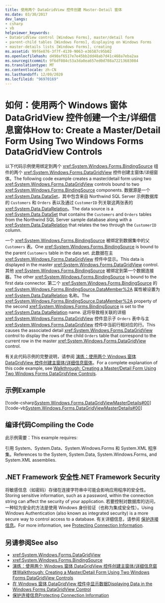 ```yaml
---
title: 使用两个 DataGridView 控件创建 Master-Detail 窗体
ms.date: 03/30/2017
dev_langs:
- csharp
- vb
helpviewer_keywords:
- DataGridView control [Windows Forms], master/detail form
- parent-child tables [Windows Forms], displaying on Windows Forms
- master-details lists [Windows Forms], creating
ms.assetid: 99f6e876-3f7f-4139-9063-e36587c95b02
ms.openlocfilehash: d490af6517e7e45bb2dd48ab7d41c468a7eba2aa
ms.sourcegitcommit: 9f6df084c53a3da0ea657ed0d708a72213683084
ms.translationtype: MT
ms.contentlocale: zh-CN
ms.lasthandoff: 12/09/2020
ms.locfileid: "96970169"
---
```

# <a name="how-to-create-a-masterdetail-form-using-two-windows-forms-datagridview-controls"></a><span data-ttu-id="4ace2-102">如何：使用两个 Windows 窗体 DataGridView 控件创建一个主/详细信息窗体</span><span class="sxs-lookup"><span data-stu-id="4ace2-102">How to: Create a Master/Detail Form Using Two Windows Forms DataGridView Controls</span></span>

<span data-ttu-id="4ace2-103">以下代码示例使用绑定到两个 <xref:System.Windows.Forms.BindingSource> 组件的两个 <xref:System.Windows.Forms.DataGridView> 控件创建主窗体/详细窗体。</span><span class="sxs-lookup"><span data-stu-id="4ace2-103">The following code example creates a master/detail form using two <xref:System.Windows.Forms.DataGridView> controls bound to two <xref:System.Windows.Forms.BindingSource> components.</span></span> <span data-ttu-id="4ace2-104">数据源是一个 <xref:System.Data.DataSet>，其中包含来自 Northwind SQL Server 示例数据库的 `Customers` 和 `Orders` 表以及通过 `CustomerID` 列关联这两张表的 <xref:System.Data.DataRelation>。</span><span class="sxs-lookup"><span data-stu-id="4ace2-104">The data source is a <xref:System.Data.DataSet> that contains the `Customers` and `Orders` tables from the Northwind SQL Server sample database along with a <xref:System.Data.DataRelation> that relates the two through the `CustomerID` column.</span></span>  
  
 <span data-ttu-id="4ace2-105">一个 <xref:System.Windows.Forms.BindingSource> 被绑定到数据集中的父 `Customers` 表。</span><span class="sxs-lookup"><span data-stu-id="4ace2-105">One <xref:System.Windows.Forms.BindingSource> is bound to the parent `Customers` table in the data set.</span></span> <span data-ttu-id="4ace2-106">此数据在主 <xref:System.Windows.Forms.DataGridView> 控件中显示。</span><span class="sxs-lookup"><span data-stu-id="4ace2-106">This data is displayed in the master <xref:System.Windows.Forms.DataGridView> control.</span></span> <span data-ttu-id="4ace2-107">其他 <xref:System.Windows.Forms.BindingSource> 被绑定到第一个数据连接器。</span><span class="sxs-lookup"><span data-stu-id="4ace2-107">The other <xref:System.Windows.Forms.BindingSource> is bound to the first data connector.</span></span> <span data-ttu-id="4ace2-108">第二个 <xref:System.Windows.Forms.BindingSource> 的 <xref:System.Windows.Forms.BindingSource.DataMember%2A> 属性被设置为 <xref:System.Data.DataRelation> 名称。</span><span class="sxs-lookup"><span data-stu-id="4ace2-108">The <xref:System.Windows.Forms.BindingSource.DataMember%2A> property of the second <xref:System.Windows.Forms.BindingSource> is set to the <xref:System.Data.DataRelation> name.</span></span> <span data-ttu-id="4ace2-109">这将导致相关联的详细 <xref:System.Windows.Forms.DataGridView> 控件显示子 `Orders` 表中与主 <xref:System.Windows.Forms.DataGridView> 控件中当前行相对应的行。</span><span class="sxs-lookup"><span data-stu-id="4ace2-109">This causes the associated detail <xref:System.Windows.Forms.DataGridView> control to display the rows of the child `Orders` table that correspond to the current row in the master <xref:System.Windows.Forms.DataGridView> control.</span></span>  
  
 <span data-ttu-id="4ace2-110">有关此代码示例的完整说明，请参阅 [演练：使用两个 Windows 窗体 DataGridView 控件创建主窗体/详细信息窗体](creating-a-master-detail-form-using-two-datagridviews.md)。</span><span class="sxs-lookup"><span data-stu-id="4ace2-110">For a complete explanation of this code example, see [Walkthrough: Creating a Master/Detail Form Using Two Windows Forms DataGridView Controls](creating-a-master-detail-form-using-two-datagridviews.md).</span></span>  
  
## <a name="example"></a><span data-ttu-id="4ace2-111">示例</span><span class="sxs-lookup"><span data-stu-id="4ace2-111">Example</span></span>  

 [!code-csharp[System.Windows.Forms.DataGridViewMasterDetails#00](~/samples/snippets/csharp/VS_Snippets_Winforms/System.Windows.Forms.DataGridViewMasterDetails/CS/masterdetails.cs#00)]
 [!code-vb[System.Windows.Forms.DataGridViewMasterDetails#00](~/samples/snippets/visualbasic/VS_Snippets_Winforms/System.Windows.Forms.DataGridViewMasterDetails/VB/masterdetails.vb#00)]  
  
## <a name="compiling-the-code"></a><span data-ttu-id="4ace2-112">编译代码</span><span class="sxs-lookup"><span data-stu-id="4ace2-112">Compiling the Code</span></span>  

 <span data-ttu-id="4ace2-113">此示例需要：</span><span class="sxs-lookup"><span data-stu-id="4ace2-113">This example requires:</span></span>  
  
 <span data-ttu-id="4ace2-114">引用 System、System.Data、System.Windows.Forms 和 System.XML 程序集。</span><span class="sxs-lookup"><span data-stu-id="4ace2-114">References to the System, System.Data, System.Windows.Forms, and System.XML assemblies.</span></span>  
  
## <a name="net-framework-security"></a><span data-ttu-id="4ace2-115">.NET Framework 安全性</span><span class="sxs-lookup"><span data-stu-id="4ace2-115">.NET Framework Security</span></span>  

 <span data-ttu-id="4ace2-116">将敏感信息（如密码）存储在连接字符串中可能会影响应用程序的安全性。</span><span class="sxs-lookup"><span data-stu-id="4ace2-116">Storing sensitive information, such as a password, within the connection string can affect the security of your application.</span></span> <span data-ttu-id="4ace2-117">若要控制对数据库的访问，一种较为安全的方法是使用 Windows 身份验证（也称为集成安全性）。</span><span class="sxs-lookup"><span data-stu-id="4ace2-117">Using Windows Authentication (also known as integrated security) is a more secure way to control access to a database.</span></span> <span data-ttu-id="4ace2-118">有关详细信息，请参阅 [保护连接信息](/dotnet/framework/data/adonet/protecting-connection-information)。</span><span class="sxs-lookup"><span data-stu-id="4ace2-118">For more information, see [Protecting Connection Information](/dotnet/framework/data/adonet/protecting-connection-information).</span></span>  
  
## <a name="see-also"></a><span data-ttu-id="4ace2-119">另请参阅</span><span class="sxs-lookup"><span data-stu-id="4ace2-119">See also</span></span>

- <xref:System.Windows.Forms.DataGridView>
- <xref:System.Windows.Forms.BindingSource>
- [<span data-ttu-id="4ace2-120">演练：使用两个 Windows 窗体 DataGridView 控件创建主窗体/详细信息窗体</span><span class="sxs-lookup"><span data-stu-id="4ace2-120">Walkthrough: Creating a Master/Detail Form Using Two Windows Forms DataGridView Controls</span></span>](creating-a-master-detail-form-using-two-datagridviews.md)
- [<span data-ttu-id="4ace2-121">在 Windows 窗体 DataGridView 控件中显示数据</span><span class="sxs-lookup"><span data-stu-id="4ace2-121">Displaying Data in the Windows Forms DataGridView Control</span></span>](displaying-data-in-the-windows-forms-datagridview-control.md)
- [<span data-ttu-id="4ace2-122">保护连接信息</span><span class="sxs-lookup"><span data-stu-id="4ace2-122">Protecting Connection Information</span></span>](/dotnet/framework/data/adonet/protecting-connection-information)
